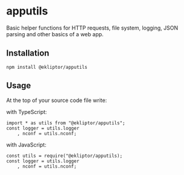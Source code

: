 # apputils

Basic helper functions for HTTP requests, file system, logging, JSON parsing and other basics of a web app.

## Installation

```
npm install @ekliptor/apputils
```

## Usage

At the top of your source code file write:

with TypeScript:
```
import * as utils from "@ekliptor/apputils";
const logger = utils.logger
    , nconf = utils.nconf;
```

with JavaScript:
```
const utils = require("@ekliptor/apputils);
const logger = utils.logger
    , nconf = utils.nconf;
```